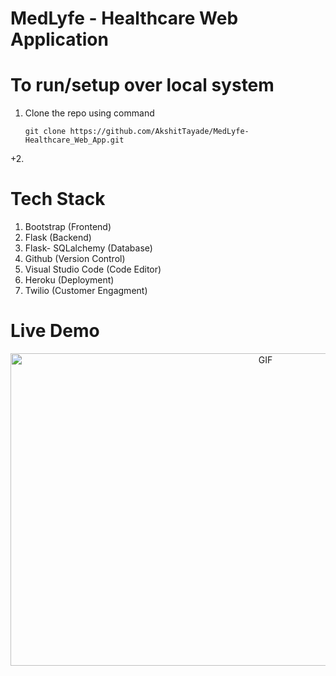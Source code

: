 # MedLyfe - Healthcare Web Application

# To run/setup over local system
1. Clone the repo using command 
   ```
   git clone https://github.com/AkshitTayade/MedLyfe-Healthcare_Web_App.git
   ```
+2.


# Tech Stack
1. Bootstrap (Frontend)
2. Flask (Backend)
3. Flask- SQLalchemy (Database)
4. Github (Version Control)
5. Visual Studio Code (Code Editor)
6. Heroku (Deployment)
7. Twilio (Customer Engagment)

# Live Demo
<p align='center'>
     <img alt="GIF" src="https://github.com/AkshitTayade/Healthcare-ML-Web-App/blob/main/static/css/demo_website.gif" width="800" height="500" />
</p>

